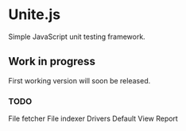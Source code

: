 # Unite.js
Simple JavaScript unit testing framework.

## Work in progress
First working version will soon be released.

### TODO
File fetcher
File indexer
Drivers
    Default
    View
Report
